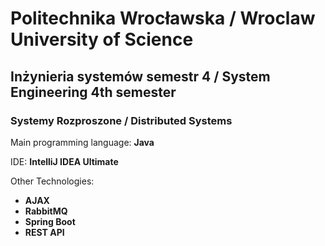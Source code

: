 # Politechnika Wrocławska / Wroclaw University of Science

## Inżynieria systemów semestr 4 / System Engineering 4th semester

### Systemy Rozproszone / Distributed Systems

Main programming language: **Java**

IDE: **IntelliJ IDEA Ultimate**

Other Technologies:
- **AJAX**
- **RabbitMQ**
- **Spring Boot**
- **REST API**
